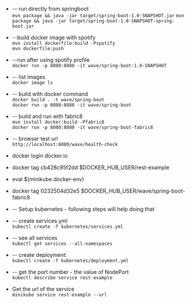* -- run directly from springboot<BR>
```mvn package && java -jar target/spring-boot-1.0-SNAPSHOT.jar```
```mvn package && java -jar target/spring-boot-1.0-SNAPSHOT-spring-boot.jar```

* --build docker image with spotify<BR>
```mvn install dockerfile:build -Pspotify``` <BR>
```mvn dockerfile:push```

* --run after using spotify profile <BR>
```docker run -p 8080:8080 -it wave/spring-boot:1.0-SNAPSHOT```


* -- list images <BR>
```docker image ls```

* -- build with docker command <BR>
```docker build . -t wave/spring-boot``` <BR>
```docker run -p 8080:8080 -it wave/spring-boot```


*  -- build and run with fabric8 <BR>
```mvn install docker:build -Pfabric8``` <BR>
```docker run -p 8080:8080 -it wave/spring-boot-fabric8```



*  -- browser test url<BR>
```http://localhost:8080/wave/health-check```



* docker login docker.io <BR>

* docker tag  cb428c95f2dd $DOCKER_HUB_USER/rest-example <BR>

* eval $(minikube docker-env)
* docker tag  0232504d32e5 $DOCKER_HUB_USER/wave/spring-boot-fabric8 <BR>

* -- Setup kubernetes - following steps will help doing that <BR>
* -- create services.yml <BR>
    ```kubectl create -f kubernetes/services.yml```
* -- see all services <BR>
    ```kubectl get services --all-namespaces```


* -- create deployment: <BR>
```kubectl create -f kubernetes/deployment.yml```

* -- get the port number - the value of NodePort <BR>
```kubectl describe service rest-example```


* Get the url of the service <BR>
```minikube service rest-example --url```


